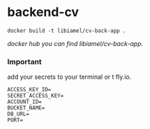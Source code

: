 # backend-cv

`docker build -t libiamel/cv-back-app .`

*docker hub you can find libiamel/cv-back-app.*

### Important
add your secrets to your terminal or t fly.io.
```
ACCESS_KEY_ID=
SECRET_ACCESS_KEY=
ACCOUNT_ID=
BUCKET_NAME=
DB_URL=
PORT=
```
